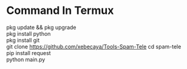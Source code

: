 # Command In Termux
pkg update && pkg upgrade      
pkg install python      
pkg install git    
git clone https://github.com/xebecaya/Tools-Spam-Tele 
cd spam-tele       
pip install request        
python main.py

